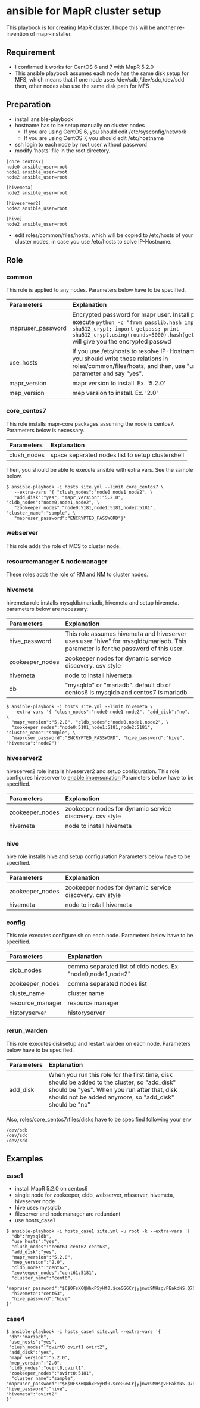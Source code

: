# ansible for MapR cluster setup

This playbook is for creating MapR cluster.
I hope this will be another re-invention of mapr-installer.

## Requirement

* I confirmed it works for CentOS 6 and 7 with MapR 5.2.0
* This ansible playbook assumes each node has the same disk setup for MFS, which means that if one node uses /dev/sdb,/dev/sdc,/dev/sdd then, other nodes also use the same disk path for MFS

## Preparation
* install ansible-playbook
* hostname has to be setup manually on cluster nodes
    * If you are using CentOS 6, you should edit /etc/sysconfig/network
	* If you are using CentOS 7, you should edit /etc/hostname
* ssh login to each node by root user without password
* modify 'hosts' file in the root directory. 
```
[core_centos7]
node0 ansible_user=root
node1 ansible_user=root
node2 ansible_user=root

[hivemeta]
node2 ansible_user=root

[hiveserver2]
node2 ansible_user=root

[hive]
node2 ansible_user=root
```
* edit roles/common/files/hosts, which will be copied to /etc/hosts of your cluster nodes, in case you use /etc/hosts to solve IP-Hostname.

## Role
### common

This role is applied to any nodes.
Parameters below have to be specified.

| Parameters | Explanation |
|:-----------|:------------|
| mapruser_password |  Encrypted password for mapr user. Install passlib and execute ```python -c "from passlib.hash import sha512_crypt; import getpass; print sha512_crypt.using(rounds=5000).hash(getpass.getpass())"``` will give you the encrypted passwd  |
| use_hosts | If you use /etc/hosts to resolve IP-Hostname of your cluster, you should write those relations in roles/common/files/hosts, and then, use "use_hosts" parameter and say "yes". |
| mapr_version | mapr version to install. Ex. '5.2.0' |
| mep_version | mep version to install. Ex. '2.0' |

### core_centos7

This role installs mapr-core packages assuming the node is centos7.
Parameters below is necessary.

| Parameters | Explanation |
|:-----------|:------------|
| clush_nodes |   space separated nodes list to setup clustershell |




Then, you should be able to execute ansible with extra vars. See the sample below.
```
$ ansible-playbook -i hosts site.yml --limit core_centos7 \
   --extra-vars '{ "clush_nodes":"node0 node1 node2", \
   "add_disk":"yes", "mapr_version":"5.2.0", "cldb_nodes":"node0,node1,node2", \
   "zookeeper_nodes":"node0:5181,node1:5181,node2:5181", "cluster_name":"sample", \
   "mapruser_password":"ENCRYPTED_PASSWORD"}'
```


### webserver

This role adds the role of MCS to cluster node.

### resourcemanager & nodemanager

These roles adds the role of RM and NM to cluster nodes.

### hivemeta

hivemeta role installs mysqldb/mariadb, hivemeta and setup hivemeta.
parameters below are necessary.

| Parameters | Explanation |
|:-----------|:------------|
|hive_password | This role assumes hivemeta and hiveserver uses user "hive" for mysqldb/mariadb. This parameter is for the password of this user. |
|zookeeper_nodes | zookeeper nodes for dynamic service discovery. csv style |
| hivemeta | node to install hivemeta |
| db | "mysqldb" or "mariadb". default db of centos6 is mysqldb and centos7 is mariadb |

```
$ ansible-playbook -i hosts site.yml --limit hivemeta \
  --extra-vars '{ "clush_nodes":"node0 node1 node2", "add_disk":"no", \
  "mapr_version":"5.2.0", "cldb_nodes":"node0,node1,node2", \
  "zookeeper_nodes":"node0:5181,node1:5181,node2:5181", "cluster_name":"sample", \
  "mapruser_password":"ENCRYPTED_PASSWORD", "hive_password":"hive", "hivemeta":"node2"}'
```

### hiveserver2

hiveserver2 role installs hiveserver2 and setup configuration.
This role configures hiveserver to [enable impersonation](http://maprdocs.mapr.com/home/Hive/HiveUserImpersonation-Enable.html)
Parameters below have to be specified.

| Parameters | Explanation |
|:-----------|:------------|
|zookeeper_nodes | zookeeper nodes for dynamic service discovery. csv style |
| hivemeta | node to install hivemeta |

### hive

hive role installs hive and setup configuration
Parameters below have to be specified.

| Parameters | Explanation |
|:-----------|:------------|
|zookeeper_nodes | zookeeper nodes for dynamic service discovery. csv style |
| hivemeta | node to install hivemeta |


### config

This role executes configure.sh on each node.
Parameters below have to be specified.

| Parameters | Explanation |
|:-----------|:------------|
| cldb_nodes | comma separated list of cldb nodes. Ex "node0,node1,node2" |
| zookeeper_nodes |   comma separated nodes list |
| cluste_name |   cluster name |
| resource_manager |   resource manager|
| historyserver |   historyserver |

### rerun_warden

This role executes disksetup and restart warden on each node.
Parameters below have to be specified.

| Parameters | Explanation |
|:-----------|:------------|
| add_disk |   When you run this role for the first time, disk should be added to the cluster, so "add_disk" should be "yes". When you run after that, disk should not be added anymore, so "add_disk" should be "no" |

Also, roles/core_centos7/files/disks have to be specified following your env

```
/dev/sdb
/dev/sdc
/dev/sdd
```


## Examples

### case1

* install MapR 5.2.0 on centos6
* single node for zookeeper, cldb, webserver, nfsserver, hivemeta, hiveserver node
* hive uses mysqldb
* fileserver and nodemanager are redundant
* use hosts_case1

```
$ ansible-playbook -i hosts_case1 site.yml -u root -k --extra-vars '{
  "db":"mysqldb",
  "use_hosts":"yes",
  "clush_nodes":"cent61 cent62 cent63",
  "add_disk":"yes",
  "mapr_version":"5.2.0",
  "mep_version":"2.0",
  "cldb_nodes":"cent62",
  "zookeeper_nodes":"cent61:5181",
  "cluster_name":"cent6",
  "mapruser_password":"$6$0FsX6QWhxP5yHf0.$ceGG6Crjyjnwc9MHsgvPEakdNS.Q76VvDFb4k2l6KGNYjdGzFTG5yxq6bPUsBBuhpw/i.e50aeH1.RYJDGKaJ0",
  "hivemeta":"cent63",
  "hive_password":"hive"
}'
```

### case4

```
$ ansible-playbook -i hosts_case4 site.yml --extra-vars '{
 "db":"mariadb",
 "use_hosts":"yes",
 "clush_nodes":"ovirt0 ovirt1 ovirt2",
 "add_disk":"yes",
 "mapr_version":"5.2.0",
 "mep_version":"2.0",
 "cldb_nodes":"ovirt0,ovirt1",
 "zookeeper_nodes":"ovirt0:5181",
  "cluster_name":"sample",
"mapruser_password":"$6$0FsX6QWhxP5yHf0.$ceGG6Crjyjnwc9MHsgvPEakdNS.Q76VvDFb4k2l6KGNYjdGzFTG5yxq6bPUsBBuhpw/i.e50aeH1.RYJDGKaJ0",
"hive_password":"hive",
"hivemeta":"ovirt2"
}'
```

